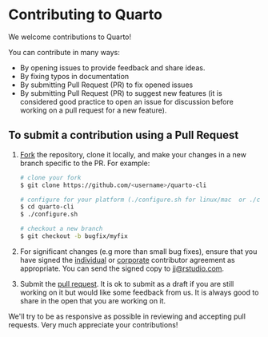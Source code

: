 # Contributing to Quarto

We welcome contributions to Quarto!

You can contribute in many ways:

- By opening issues to provide feedback and share ideas.
- By fixing typos in documentation
- By submitting Pull Request (PR) to fix opened issues
- By submitting Pull Request (PR) to suggest new features (it is considered good practice to open an issue for discussion before working on a pull request for a new feature).

## To submit a contribution using a Pull Request

1.  [Fork](https://github.com/quarto-dev/quarto-cli/fork) the repository, clone it locally, and make your changes in a new branch specific to the PR. For example:

    ```bash
    # clone your fork
    $ git clone https://github.com/<username>/quarto-cli

    # configure for your platform (./configure.sh for linux/mac  or ./configure.cmd for Windows)
    $ cd quarto-cli
    $ ./configure.sh

    # checkout a new branch
    $ git checkout -b bugfix/myfix
    ```

2.  For significant changes (e.g more than small bug fixes), ensure that you have signed the [individual](https://posit.co/wp-content/uploads/2023/04/2023-03-13_TC_Indiv_contrib_agreement.pdf) or [corporate](https://posit.co/wp-content/uploads/2023/04/2023-03-13_TC_Corp_contrib_agreement.pdf) contributor agreement as appropriate. You can send the signed copy to <jj@rstudio.com>.

3.  Submit the [pull request](https://help.github.com/articles/using-pull-requests). It is ok to submit as a draft if you are still working on it but would like some feedback from us. It is always good to share in the open that you are working on it.

We'll try to be as responsive as possible in reviewing and accepting pull requests. Very much appreciate your contributions!
